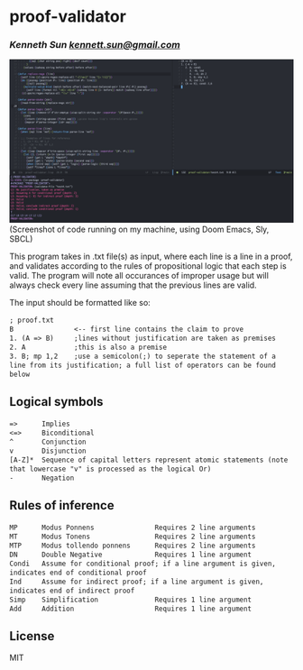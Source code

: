 # proof-validator
### _Kenneth Sun <kennett.sun@gmail.com>_

![Screenshot of the code and output from running test4.txt](example.png)
(Screenshot of code running on my machine, using Doom Emacs, Sly, SBCL)

This program takes in .txt file(s) as input, where each line is a line in a proof, and validates according to the rules of propositional logic that each step is valid.
The program will note all occurances of improper usage but will always check every line assuming that the previous lines are valid.

The input should be formatted like so:

``` text
; proof.txt
B               <-- first line contains the claim to prove
1. (A => B)     ;lines without justification are taken as premises
2. A            ;this is also a premise
3. B; mp 1,2    ;use a semicolon(;) to seperate the statement of a line from its justification; a full list of operators can be found below

```


## Logical symbols

``` text
=>      Implies
<=>     Biconditional
^       Conjunction
v       Disjunction
[A-Z]*  Sequence of capital letters represent atomic statements (note that lowercase "v" is processed as the logical Or)
-       Negation
```
## Rules of inference

``` text
MP      Modus Ponnens               Requires 2 line arguments
MT      Modus Tonens                Requires 2 line arguments
MTP     Modus tollendo ponnens      Requires 2 line arguments
DN      Double Negative             Requires 1 line argument
Condi   Assume for conditional proof; if a line argument is given, indicates end of conditional proof
Ind     Assume for indirect proof; if a line argument is given, indicates end of indirect proof
Simp    Simplification              Requires 1 line argument
Add     Addition                    Requires 1 line argument
```

## License
MIT
